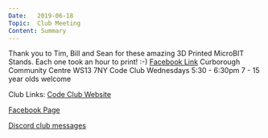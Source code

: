 ```yaml
---
Date:   2019-06-18
Topic:  Club Meeting
Content: Summary
---
```

Thank you to Tim, Bill and Sean for these amazing 3D Printed MicroBIT Stands. Each one took an hour to print! :-)
[Facebook Link](https://www.facebook.com/1481985248595237/posts/2101819713278451/)
Curborough Community Centre
WS13 7NY
Code Club
Wednesdays 5:30 - 6:30pm
7 - 15 year olds welcome

Club Links:
[Code Club Website](https://lichfield-code-club.github.io/)

[Facebook Page](https://www.facebook.com/LichfieldCoders)

[Discord club messages](https://discord.gg/szz6xGK)
